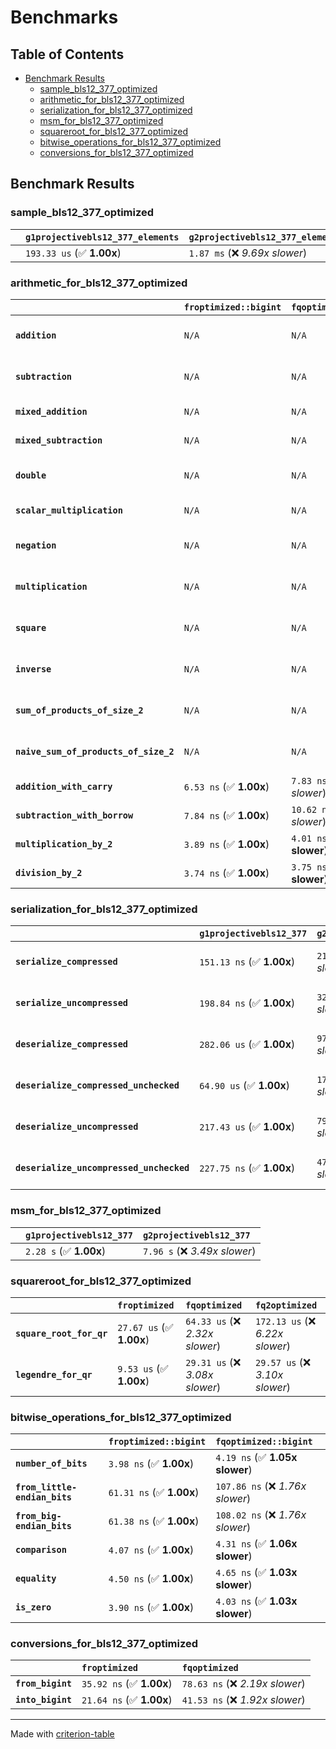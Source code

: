 # Benchmarks

## Table of Contents

- [Benchmark Results](#benchmark-results)
    - [sample_bls12_377_optimized](#sample_bls12_377_optimized)
    - [arithmetic_for_bls12_377_optimized](#arithmetic_for_bls12_377_optimized)
    - [serialization_for_bls12_377_optimized](#serialization_for_bls12_377_optimized)
    - [msm_for_bls12_377_optimized](#msm_for_bls12_377_optimized)
    - [squareroot_for_bls12_377_optimized](#squareroot_for_bls12_377_optimized)
    - [bitwise_operations_for_bls12_377_optimized](#bitwise_operations_for_bls12_377_optimized)
    - [conversions_for_bls12_377_optimized](#conversions_for_bls12_377_optimized)

## Benchmark Results

### sample_bls12_377_optimized

|        | `g1projectivebls12_377_elements`          | `g2projectivebls12_377_elements`           |
|:-------|:------------------------------------------|:------------------------------------------ |
|        | `193.33 us` (✅ **1.00x**)                 | `1.87 ms` (❌ *9.69x slower*)               |

### arithmetic_for_bls12_377_optimized

|                                       | `froptimized::bigint`          | `fqoptimized::bigint`           | `g1projectivebls12_377`          | `g2projectivebls12_377`          | `fq2optimized`                    | `fq12optimized`                   | `fqoptimized`                    | `froptimized`                     |
|:--------------------------------------|:-------------------------------|:--------------------------------|:---------------------------------|:---------------------------------|:----------------------------------|:----------------------------------|:---------------------------------|:--------------------------------- |
| **`addition`**                        | `N/A`                          | `N/A`                           | `1.13 us` (✅ **1.00x**)          | `4.28 us` (❌ *3.78x slower*)     | `27.04 ns` (🚀 **41.87x faster**)  | `178.64 ns` (🚀 **6.34x faster**)  | `19.25 ns` (🚀 **58.83x faster**) | `8.27 ns` (🚀 **136.97x faster**)  |
| **`subtraction`**                     | `N/A`                          | `N/A`                           | `1.16 us` (✅ **1.00x**)          | `4.32 us` (❌ *3.71x slower*)     | `27.16 ns` (🚀 **42.85x faster**)  | `171.65 ns` (🚀 **6.78x faster**)  | `15.19 ns` (🚀 **76.62x faster**) | `8.59 ns` (🚀 **135.50x faster**)  |
| **`mixed_addition`**                  | `N/A`                          | `N/A`                           | `828.22 ns` (✅ **1.00x**)        | `3.08 us` (❌ *3.71x slower*)     | `N/A`                             | `N/A`                             | `N/A`                            | `N/A`                             |
| **`mixed_subtraction`**               | `N/A`                          | `N/A`                           | `853.03 ns` (✅ **1.00x**)        | `3.11 us` (❌ *3.65x slower*)     | `N/A`                             | `N/A`                             | `N/A`                            | `N/A`                             |
| **`double`**                          | `N/A`                          | `N/A`                           | `566.16 ns` (✅ **1.00x**)        | `2.04 us` (❌ *3.61x slower*)     | `12.72 ns` (🚀 **44.52x faster**)  | `102.35 ns` (🚀 **5.53x faster**)  | `11.08 ns` (🚀 **51.11x faster**) | `9.04 ns` (🚀 **62.66x faster**)   |
| **`scalar_multiplication`**           | `N/A`                          | `N/A`                           | `300.07 us` (✅ **1.00x**)        | `1.08 ms` (❌ *3.59x slower*)     | `N/A`                             | `N/A`                             | `N/A`                            | `N/A`                             |
| **`negation`**                        | `N/A`                          | `N/A`                           | `N/A`                            | `N/A`                            | `22.88 ns` (❌ *3.85x slower*)     | `104.07 ns` (❌ *17.50x slower*)   | `17.24 ns` (❌ *2.90x slower*)    | `5.95 ns` (✅ **1.00x**)           |
| **`multiplication`**                  | `N/A`                          | `N/A`                           | `N/A`                            | `N/A`                            | `265.46 ns` (❌ *7.12x slower*)    | `6.64 us` (❌ *178.10x slower*)    | `69.75 ns` (❌ *1.87x slower*)    | `37.30 ns` (✅ **1.00x**)          |
| **`square`**                          | `N/A`                          | `N/A`                           | `N/A`                            | `N/A`                            | `246.99 ns` (❌ *7.73x slower*)    | `4.67 us` (❌ *146.26x slower*)    | `59.05 ns` (❌ *1.85x slower*)    | `31.94 ns` (✅ **1.00x**)          |
| **`inverse`**                         | `N/A`                          | `N/A`                           | `N/A`                            | `N/A`                            | `13.91 us` (❌ *2.20x slower*)     | `25.17 us` (❌ *3.99x slower*)     | `13.60 us` (❌ *2.15x slower*)    | `6.31 us` (✅ **1.00x**)           |
| **`sum_of_products_of_size_2`**       | `N/A`                          | `N/A`                           | `N/A`                            | `N/A`                            | `571.25 ns` (❌ *10.76x slower*)   | `13.57 us` (❌ *255.71x slower*)   | `111.62 ns` (❌ *2.10x slower*)   | `53.08 ns` (✅ **1.00x**)          |
| **`naive_sum_of_products_of_size_2`** | `N/A`                          | `N/A`                           | `N/A`                            | `N/A`                            | `549.86 ns` (❌ *6.71x slower*)    | `13.48 us` (❌ *164.49x slower*)   | `156.12 ns` (❌ *1.91x slower*)   | `81.95 ns` (✅ **1.00x**)          |
| **`addition_with_carry`**             | `6.53 ns` (✅ **1.00x**)        | `7.83 ns` (❌ *1.20x slower*)    | `N/A`                            | `N/A`                            | `N/A`                             | `N/A`                             | `N/A`                            | `N/A`                             |
| **`subtraction_with_borrow`**         | `7.84 ns` (✅ **1.00x**)        | `10.62 ns` (❌ *1.35x slower*)   | `N/A`                            | `N/A`                            | `N/A`                             | `N/A`                             | `N/A`                            | `N/A`                             |
| **`multiplication_by_2`**             | `3.89 ns` (✅ **1.00x**)        | `4.01 ns` (✅ **1.03x slower**)  | `N/A`                            | `N/A`                            | `N/A`                             | `N/A`                             | `N/A`                            | `N/A`                             |
| **`division_by_2`**                   | `3.74 ns` (✅ **1.00x**)        | `3.75 ns` (✅ **1.00x slower**)  | `N/A`                            | `N/A`                            | `N/A`                             | `N/A`                             | `N/A`                            | `N/A`                             |

### serialization_for_bls12_377_optimized

|                                          | `g1projectivebls12_377`          | `g2projectivebls12_377`          | `froptimized`                      | `fqoptimized`                      | `fq2optimized`                      | `fq12optimized`                   |
|:-----------------------------------------|:---------------------------------|:---------------------------------|:-----------------------------------|:-----------------------------------|:------------------------------------|:--------------------------------- |
| **`serialize_compressed`**               | `151.13 ns` (✅ **1.00x**)        | `211.03 ns` (❌ *1.40x slower*)   | `27.86 ns` (🚀 **5.42x faster**)    | `50.46 ns` (🚀 **3.00x faster**)    | `100.14 ns` (✅ **1.51x faster**)    | `627.06 ns` (❌ *4.15x slower*)    |
| **`serialize_uncompressed`**             | `198.84 ns` (✅ **1.00x**)        | `321.54 ns` (❌ *1.62x slower*)   | `27.85 ns` (🚀 **7.14x faster**)    | `50.28 ns` (🚀 **3.96x faster**)    | `100.14 ns` (🚀 **1.99x faster**)    | `627.23 ns` (❌ *3.15x slower*)    |
| **`deserialize_compressed`**             | `282.06 us` (✅ **1.00x**)        | `973.35 us` (❌ *3.45x slower*)   | `46.08 ns` (🚀 **6120.55x faster**) | `94.69 ns` (🚀 **2978.68x faster**) | `210.03 ns` (🚀 **1342.99x faster**) | `1.25 us` (🚀 **224.96x faster**)  |
| **`deserialize_compressed_unchecked`**   | `64.90 us` (✅ **1.00x**)         | `173.26 us` (❌ *2.67x slower*)   | `46.41 ns` (🚀 **1398.60x faster**) | `93.93 ns` (🚀 **691.00x faster**)  | `207.83 ns` (🚀 **312.30x faster**)  | `1.26 us` (🚀 **51.61x faster**)   |
| **`deserialize_uncompressed`**           | `217.43 us` (✅ **1.00x**)        | `796.40 us` (❌ *3.66x slower*)   | `46.03 ns` (🚀 **4724.07x faster**) | `94.03 ns` (🚀 **2312.37x faster**) | `207.61 ns` (🚀 **1047.29x faster**) | `1.25 us` (🚀 **173.33x faster**)  |
| **`deserialize_uncompressed_unchecked`** | `227.75 ns` (✅ **1.00x**)        | `475.22 ns` (❌ *2.09x slower*)   | `46.10 ns` (🚀 **4.94x faster**)    | `94.03 ns` (🚀 **2.42x faster**)    | `207.62 ns` (✅ **1.10x faster**)    | `1.26 us` (❌ *5.52x slower*)      |

### msm_for_bls12_377_optimized

|        | `g1projectivebls12_377`          | `g2projectivebls12_377`           |
|:-------|:---------------------------------|:--------------------------------- |
|        | `2.28 s` (✅ **1.00x**)           | `7.96 s` (❌ *3.49x slower*)       |

### squareroot_for_bls12_377_optimized

|                          | `froptimized`            | `fqoptimized`                   | `fq2optimized`                    |
|:-------------------------|:-------------------------|:--------------------------------|:--------------------------------- |
| **`square_root_for_qr`** | `27.67 us` (✅ **1.00x**) | `64.33 us` (❌ *2.32x slower*)   | `172.13 us` (❌ *6.22x slower*)    |
| **`legendre_for_qr`**    | `9.53 us` (✅ **1.00x**)  | `29.31 us` (❌ *3.08x slower*)   | `29.57 us` (❌ *3.10x slower*)     |

### bitwise_operations_for_bls12_377_optimized

|                               | `froptimized::bigint`          | `fqoptimized::bigint`             |
|:------------------------------|:-------------------------------|:--------------------------------- |
| **`number_of_bits`**          | `3.98 ns` (✅ **1.00x**)        | `4.19 ns` (✅ **1.05x slower**)    |
| **`from_little-endian_bits`** | `61.31 ns` (✅ **1.00x**)       | `107.86 ns` (❌ *1.76x slower*)    |
| **`from_big-endian_bits`**    | `61.38 ns` (✅ **1.00x**)       | `108.02 ns` (❌ *1.76x slower*)    |
| **`comparison`**              | `4.07 ns` (✅ **1.00x**)        | `4.31 ns` (✅ **1.06x slower**)    |
| **`equality`**                | `4.50 ns` (✅ **1.00x**)        | `4.65 ns` (✅ **1.03x slower**)    |
| **`is_zero`**                 | `3.90 ns` (✅ **1.00x**)        | `4.03 ns` (✅ **1.03x slower**)    |

### conversions_for_bls12_377_optimized

|                   | `froptimized`            | `fqoptimized`                    |
|:------------------|:-------------------------|:-------------------------------- |
| **`from_bigint`** | `35.92 ns` (✅ **1.00x**) | `78.63 ns` (❌ *2.19x slower*)    |
| **`into_bigint`** | `21.64 ns` (✅ **1.00x**) | `41.53 ns` (❌ *1.92x slower*)    |

---
Made with [criterion-table](https://github.com/nu11ptr/criterion-table)

